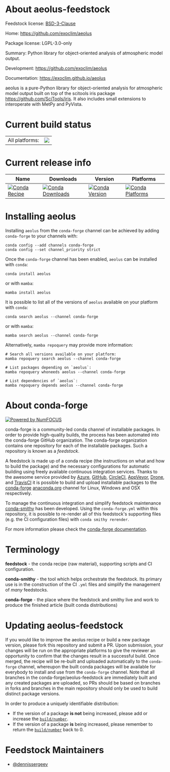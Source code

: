 About aeolus-feedstock
======================

Feedstock license: [BSD-3-Clause](https://github.com/conda-forge/aeolus-feedstock/blob/main/LICENSE.txt)

Home: https://github.com/exoclim/aeolus

Package license: LGPL-3.0-only

Summary: Python library for object-oriented analysis of atmospheric model output.

Development: https://github.com/exoclim/aeolus

Documentation: https://exoclim.github.io/aeolus

aeolus is a pure-Python library for object-oriented analysis for atmospheric model output built on top of the scitools iris package <https://github.com/SciTools/iris>. It also includes small extensions to interoperate with MetPy and PyVista.


Current build status
====================


<table><tr><td>All platforms:</td>
    <td>
      <a href="https://dev.azure.com/conda-forge/feedstock-builds/_build/latest?definitionId=11217&branchName=main">
        <img src="https://dev.azure.com/conda-forge/feedstock-builds/_apis/build/status/aeolus-feedstock?branchName=main">
      </a>
    </td>
  </tr>
</table>

Current release info
====================

| Name | Downloads | Version | Platforms |
| --- | --- | --- | --- |
| [![Conda Recipe](https://img.shields.io/badge/recipe-aeolus-green.svg)](https://anaconda.org/conda-forge/aeolus) | [![Conda Downloads](https://img.shields.io/conda/dn/conda-forge/aeolus.svg)](https://anaconda.org/conda-forge/aeolus) | [![Conda Version](https://img.shields.io/conda/vn/conda-forge/aeolus.svg)](https://anaconda.org/conda-forge/aeolus) | [![Conda Platforms](https://img.shields.io/conda/pn/conda-forge/aeolus.svg)](https://anaconda.org/conda-forge/aeolus) |

Installing aeolus
=================

Installing `aeolus` from the `conda-forge` channel can be achieved by adding `conda-forge` to your channels with:

```
conda config --add channels conda-forge
conda config --set channel_priority strict
```

Once the `conda-forge` channel has been enabled, `aeolus` can be installed with `conda`:

```
conda install aeolus
```

or with `mamba`:

```
mamba install aeolus
```

It is possible to list all of the versions of `aeolus` available on your platform with `conda`:

```
conda search aeolus --channel conda-forge
```

or with `mamba`:

```
mamba search aeolus --channel conda-forge
```

Alternatively, `mamba repoquery` may provide more information:

```
# Search all versions available on your platform:
mamba repoquery search aeolus --channel conda-forge

# List packages depending on `aeolus`:
mamba repoquery whoneeds aeolus --channel conda-forge

# List dependencies of `aeolus`:
mamba repoquery depends aeolus --channel conda-forge
```


About conda-forge
=================

[![Powered by
NumFOCUS](https://img.shields.io/badge/powered%20by-NumFOCUS-orange.svg?style=flat&colorA=E1523D&colorB=007D8A)](https://numfocus.org)

conda-forge is a community-led conda channel of installable packages.
In order to provide high-quality builds, the process has been automated into the
conda-forge GitHub organization. The conda-forge organization contains one repository
for each of the installable packages. Such a repository is known as a *feedstock*.

A feedstock is made up of a conda recipe (the instructions on what and how to build
the package) and the necessary configurations for automatic building using freely
available continuous integration services. Thanks to the awesome service provided by
[Azure](https://azure.microsoft.com/en-us/services/devops/), [GitHub](https://github.com/),
[CircleCI](https://circleci.com/), [AppVeyor](https://www.appveyor.com/),
[Drone](https://cloud.drone.io/welcome), and [TravisCI](https://travis-ci.com/)
it is possible to build and upload installable packages to the
[conda-forge](https://anaconda.org/conda-forge) [anaconda.org](https://anaconda.org/)
channel for Linux, Windows and OSX respectively.

To manage the continuous integration and simplify feedstock maintenance
[conda-smithy](https://github.com/conda-forge/conda-smithy) has been developed.
Using the ``conda-forge.yml`` within this repository, it is possible to re-render all of
this feedstock's supporting files (e.g. the CI configuration files) with ``conda smithy rerender``.

For more information please check the [conda-forge documentation](https://conda-forge.org/docs/).

Terminology
===========

**feedstock** - the conda recipe (raw material), supporting scripts and CI configuration.

**conda-smithy** - the tool which helps orchestrate the feedstock.
                   Its primary use is in the construction of the CI ``.yml`` files
                   and simplify the management of *many* feedstocks.

**conda-forge** - the place where the feedstock and smithy live and work to
                  produce the finished article (built conda distributions)


Updating aeolus-feedstock
=========================

If you would like to improve the aeolus recipe or build a new
package version, please fork this repository and submit a PR. Upon submission,
your changes will be run on the appropriate platforms to give the reviewer an
opportunity to confirm that the changes result in a successful build. Once
merged, the recipe will be re-built and uploaded automatically to the
`conda-forge` channel, whereupon the built conda packages will be available for
everybody to install and use from the `conda-forge` channel.
Note that all branches in the conda-forge/aeolus-feedstock are
immediately built and any created packages are uploaded, so PRs should be based
on branches in forks and branches in the main repository should only be used to
build distinct package versions.

In order to produce a uniquely identifiable distribution:
 * If the version of a package **is not** being increased, please add or increase
   the [``build/number``](https://docs.conda.io/projects/conda-build/en/latest/resources/define-metadata.html#build-number-and-string).
 * If the version of a package **is** being increased, please remember to return
   the [``build/number``](https://docs.conda.io/projects/conda-build/en/latest/resources/define-metadata.html#build-number-and-string)
   back to 0.

Feedstock Maintainers
=====================

* [@dennissergeev](https://github.com/dennissergeev/)

